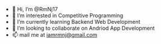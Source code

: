 - 👋 Hi, I’m @RmNj17
- 👀 I’m interested in Competitive Programming
- 🌱 I’m currently learning Backend Web Development
- 💞️ I’m looking to collaborate on Andriod App Development
- 📫 mail me at iamrmnj@gmail.com

<!---
RmNj17/RmNj17 is a ✨ special ✨ repository because its `README.md` (this file) appears on your GitHub profile.
You can click the Preview link to take a look at your changes.
--->

